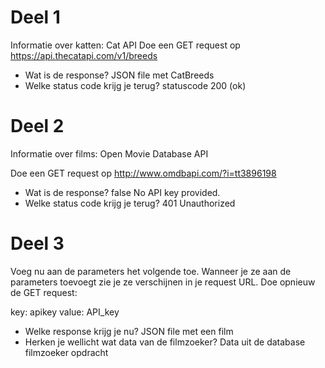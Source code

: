 # Deel 1

Informatie over katten: Cat API Doe een GET request op https://api.thecatapi.com/v1/breeds

- Wat is de response?
  JSON file met CatBreeds
- Welke status code krijg je terug?
  statuscode 200 (ok)

# Deel 2

Informatie over films: Open Movie Database API

Doe een GET request op http://www.omdbapi.com/?i=tt3896198

- Wat is de response?
  false No API key provided.
- Welke status code krijg je terug?
  401 Unauthorized

# Deel 3

Voeg nu aan de parameters het volgende toe. Wanneer je ze aan de parameters toevoegt zie je ze verschijnen in je request URL. Doe opnieuw de GET request:

key: apikey value: API_key

- Welke response krijg je nu?
  JSON file met een film
- Herken je wellicht wat data van de filmzoeker?
  Data uit de database filmzoeker opdracht
